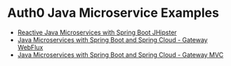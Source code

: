 # Auth0 Java Microservice Examples

- [Reactive Java Microservices with Spring Boot JHipster](reactive-jhipster#readme)
- [Java Microservices with Spring Boot and Spring Cloud - Gateway WebFlux](spring-boot-gateway-webflux#readme)
- [Java Microservices with Spring Boot and Spring Cloud - Gateway MVC](spring-boot-gateway-mvc#readme)
